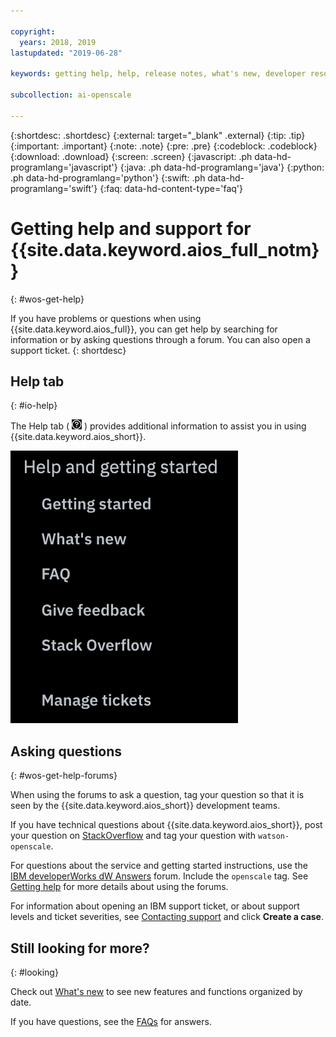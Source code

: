 ```yaml
---

copyright:
  years: 2018, 2019
lastupdated: "2019-06-28"

keywords: getting help, help, release notes, what's new, developer resources 

subcollection: ai-openscale

---
```


{:shortdesc: .shortdesc}
{:external: target="_blank" .external}
{:tip: .tip}
{:important: .important}
{:note: .note}
{:pre: .pre}
{:codeblock: .codeblock}
{:download: .download}
{:screen: .screen}
{:javascript: .ph data-hd-programlang='javascript'}
{:java: .ph data-hd-programlang='java'}
{:python: .ph data-hd-programlang='python'}
{:swift: .ph data-hd-programlang='swift'}
{:faq: data-hd-content-type='faq'}

# Getting help and support for {{site.data.keyword.aios_full_notm}}
{: #wos-get-help}

If you have problems or questions when using {{site.data.keyword.aios_full}}, you can get help by searching for information or by asking questions through a forum. You can also open a support ticket.
{: shortdesc}

## Help tab
{: #io-help}

The Help tab ( ![help tab icon](images/insight-help-tab.png) ) provides additional information to assist you in using {{site.data.keyword.aios_short}}.

![help panel](images/help-tab-flyout.png)

## Asking questions
{: #wos-get-help-forums}

When using the forums to ask a question, tag your question so that it is seen by the {{site.data.keyword.aios_short}} development teams.

If you have technical questions about {{site.data.keyword.aios_short}}, post your question on [StackOverflow](https://stackoverflow.com/questions/tagged/watson-openscale) and tag your question with `watson-openscale`.

For questions about the service and getting started instructions, use the [IBM developerWorks dW Answers](https://developer.ibm.com/?s=openscale) forum. Include the `openscale` tag. See [Getting help](https://developer.ibm.com/answers/smartspace/dw-answers-help/index.html) for more details about using the forums.

For information about opening an IBM support ticket, or about support levels and ticket severities, see [Contacting support](https://cloud.ibm.com/unifiedsupport/supportcenter) and click **Create a case**.

## Still looking for more?
{: #looking}

Check out [What's new](/docs/services/ai-openscale?topic=ai-openscale-rn-relnotes) to see new features and functions organized by date.

If you have questions, see the [FAQs](/docs/services/ai-openscale?topic=ai-openscale-wos-faqs) for answers.
